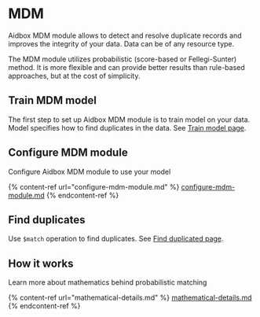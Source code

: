 # MDM

Aidbox MDM module allows to detect and resolve duplicate records and improves the integrity of your data. Data can be of any resource type.

The MDM module utilizes probabilistic (score-based or Fellegi-Sunter) method. It is more flexible and can provide better results than rule-based approaches, but at the cost of simplicity.

## Train MDM model

The first step to set up Aidbox MDM module is to train model on your data. Model specifies how to find duplicates in the data.
See [Train model page](./train-model.md).


## Configure MDM module

Configure Aidbox MDM module to use your model

{% content-ref url="configure-mdm-module.md" %}
[configure-mdm-module.md](configure-mdm-module.md)
{% endcontent-ref %}

## Find duplicates

Use `$match` operation to find duplicates. See [Find duplicated page](./find-duplicates-match.md).

## How it works

Learn more about mathematics behind probabilistic matching

{% content-ref url="mathematical-details.md" %}
[mathematical-details.md](mathematical-details.md)
{% endcontent-ref %}
